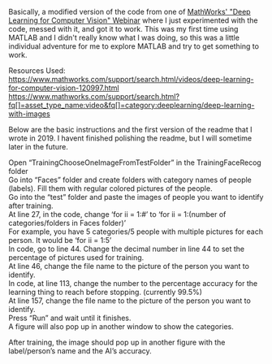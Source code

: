 Basically, a modified version of the code from one of [MathWorks' "Deep Learning for Computer Vision" Webinar](https://www.mathworks.com/matlabcentral/fileexchange/62558-demos-from-deep-learning-for-computer-vision-webinar) where I just experimented with the code, messed with it, and got it to work. This was my first time using MATLAB and I didn't really know what I was doing, so this was a little individual adventure for me to explore MATLAB and try to get something to work.

Resources Used: <br>
https://www.mathworks.com/support/search.html/videos/deep-learning-for-computer-vision-120997.html <br>
https://www.mathworks.com/support/search.html?fq[]=asset_type_name:video&fq[]=category:deeplearning/deep-learning-with-images <br>
 
Below are the basic instructions and the first version of the readme that I wrote in 2019. I havent finished polishing the readme, but I will sometime later in the future. <br>

<p class="has-line-data" data-line-start="0" data-line-end="11">Open “TrainingChooseOneImageFromTestFolder” in the TrainingFaceRecog folder<br>
Go into “Faces” folder and create folders with category names of people (labels). Fill them with regular colored pictures of the people.<br>
Go into the “test” folder and paste the images of people you want to identify after training.<br>
At line 27, in the code, change ‘for ii = 1:#’ to ‘for ii = 1:(number of categories/folders in Faces folder)’<br>
For example, you have 5 categories/5 people with multiple pictures for each person. It would be ‘for ii = 1:5’<br>
In code, go to line 44. Change the decimal number in line 44 to set the percentage of pictures used for training.<br>
At line 46, change the file name to the picture of the person you want to identify.<br>
In code, at line 113, change the number to the percentage accuracy for the learning thing to reach before stopping. (currently 99.5%)<br>
At line 157, change the file name to the picture of the person you want to identify.<br>
Press “Run” and wait until it finishes.<br>
A figure will also pop up in another window to show the categories.</p>
<p class="has-line-data" data-line-start="12" data-line-end="13">After training, the image should pop up in another figure with the label/person’s name and the AI’s accuracy.</p>
